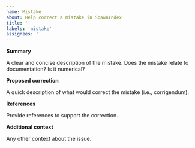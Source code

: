 ```yaml
---
name: Mistake
about: Help correct a mistake in SpawnIndex
title: ''
labels: 'mistake'
assignees: ''
---
```


**Summary**

A clear and concise description of the mistake.
Does the mistake relate to documentation?
Is it numerical?

**Proposed correction**

A quick description of what would correct the mistake (i.e., corrigendum).

**References**

Provide references to support the correction.

**Additional context**

Any other context about the issue.
